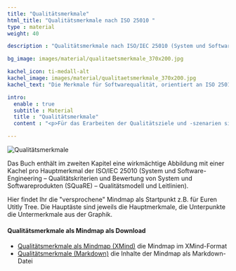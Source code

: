 ```yaml
---
title: "Qualitätsmerkmale"
html_title: "Qualitätsmerkmale nach ISO 25010 "
type : material
weight: 40

description : "Qualitätsmerkmale nach ISO/IEC 25010 (System und Software-Engineering – Qualitätskriterien und Bewertung von System und Softwareprodukten (SQuaRE)"

bg_image: images/material/qualitaetsmerkmale_370x200.jpg

kachel_icon: ti-medall-alt
kachel_image: images/material/qualitaetsmerkmale_370x200.jpg
kachel_text: "Die Merkmale für Softwarequalität, orientiert an ISO 25010, in verschiedenen Formaten zum Download."

intro:
  enable : true
  subtitle : Material
  title : "Qualitätsmerkmale"
  content : "<p>Für das Erarbeiten der Qualitätsziele und -szenarien sind die Merkmale für Softwarequalität aus der ISO 25010 ein guter Ideengeber.</p>"

---
```


![Qualitätsmerkmale](/images/material/qualiltaetsmerkmale.png)

Das Buch enthält im zweiten Kapitel eine wirkmächtige Abbildung mit einer Kachel pro Hauptmerkmal der ISO/IEC 25010 (System und Software-Engineering – Qualitätskriterien und Bewertung von System und Softwareprodukten (SQuaRE) –
Qualitätsmodell und Leitlinien).

Hier findet Ihr die "versprochene" Mindmap als Startpunkt z.B. für Euren Utitly Tree. Die Hauptäste sind jeweils die Hauptmerkmale, die Unterpunkte die Untermerkmale aus der Graphik.

#### Qualitätsmerkmale als Mindmap als Download

* [Qualitätsmerkmale als Mindmap (XMind)](/downloads/qualitaetsmerkmale/Qualitaetsmerkmale.xmind) die Mindmap im XMind-Format
* [Qualitätsmerkmale (Markdown)](/downloads/qualitaetsmerkmale/Qualiltaetsmerkmale.md) die Inhalte der Mindmap als Markdown-Datei